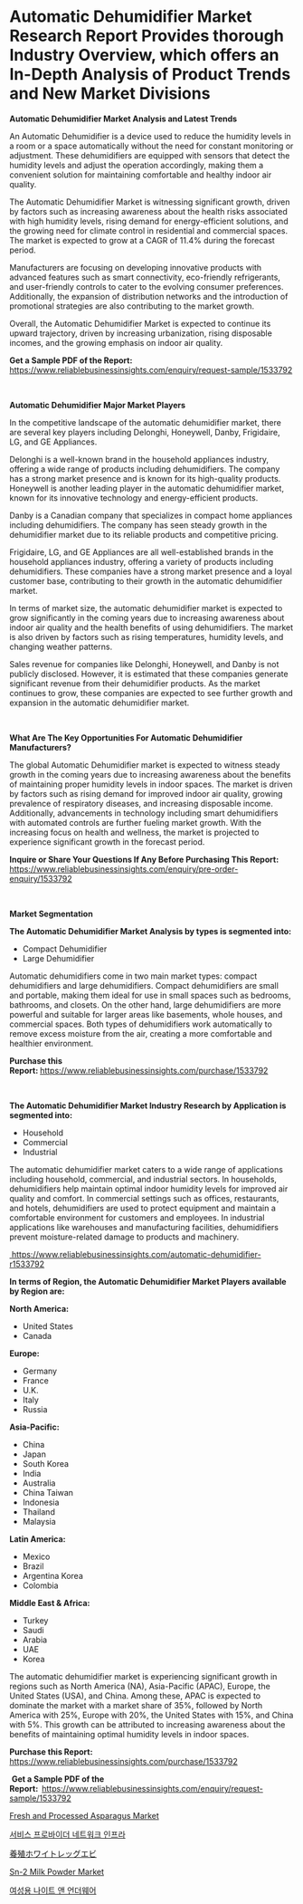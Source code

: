 <p><h1>Automatic Dehumidifier Market Research Report Provides thorough Industry Overview, which offers an In-Depth Analysis of Product Trends and New Market Divisions</h1></p><p><strong>Automatic Dehumidifier Market Analysis and Latest Trends</strong></p>
<p><p>An Automatic Dehumidifier is a device used to reduce the humidity levels in a room or a space automatically without the need for constant monitoring or adjustment. These dehumidifiers are equipped with sensors that detect the humidity levels and adjust the operation accordingly, making them a convenient solution for maintaining comfortable and healthy indoor air quality.</p><p>The Automatic Dehumidifier Market is witnessing significant growth, driven by factors such as increasing awareness about the health risks associated with high humidity levels, rising demand for energy-efficient solutions, and the growing need for climate control in residential and commercial spaces. The market is expected to grow at a CAGR of 11.4% during the forecast period.</p><p>Manufacturers are focusing on developing innovative products with advanced features such as smart connectivity, eco-friendly refrigerants, and user-friendly controls to cater to the evolving consumer preferences. Additionally, the expansion of distribution networks and the introduction of promotional strategies are also contributing to the market growth.</p><p>Overall, the Automatic Dehumidifier Market is expected to continue its upward trajectory, driven by increasing urbanization, rising disposable incomes, and the growing emphasis on indoor air quality.</p></p>
<p><strong>Get a Sample PDF of the Report:&nbsp;</strong> <a href="https://www.reliablebusinessinsights.com/enquiry/request-sample/1533792">https://www.reliablebusinessinsights.com/enquiry/request-sample/1533792</a></p>
<p>&nbsp;</p>
<p><strong>Automatic Dehumidifier Major Market Players</strong></p>
<p><p>In the competitive landscape of the automatic dehumidifier market, there are several key players including Delonghi, Honeywell, Danby, Frigidaire, LG, and GE Appliances. </p><p>Delonghi is a well-known brand in the household appliances industry, offering a wide range of products including dehumidifiers. The company has a strong market presence and is known for its high-quality products. Honeywell is another leading player in the automatic dehumidifier market, known for its innovative technology and energy-efficient products. </p><p>Danby is a Canadian company that specializes in compact home appliances including dehumidifiers. The company has seen steady growth in the dehumidifier market due to its reliable products and competitive pricing. </p><p>Frigidaire, LG, and GE Appliances are all well-established brands in the household appliances industry, offering a variety of products including dehumidifiers. These companies have a strong market presence and a loyal customer base, contributing to their growth in the automatic dehumidifier market. </p><p>In terms of market size, the automatic dehumidifier market is expected to grow significantly in the coming years due to increasing awareness about indoor air quality and the health benefits of using dehumidifiers. The market is also driven by factors such as rising temperatures, humidity levels, and changing weather patterns.</p><p>Sales revenue for companies like Delonghi, Honeywell, and Danby is not publicly disclosed. However, it is estimated that these companies generate significant revenue from their dehumidifier products. As the market continues to grow, these companies are expected to see further growth and expansion in the automatic dehumidifier market.</p></p>
<p>&nbsp;</p>
<p><strong>What Are The Key Opportunities For Automatic Dehumidifier Manufacturers?</strong></p>
<p><p>The global Automatic Dehumidifier market is expected to witness steady growth in the coming years due to increasing awareness about the benefits of maintaining proper humidity levels in indoor spaces. The market is driven by factors such as rising demand for improved indoor air quality, growing prevalence of respiratory diseases, and increasing disposable income. Additionally, advancements in technology including smart dehumidifiers with automated controls are further fueling market growth. With the increasing focus on health and wellness, the market is projected to experience significant growth in the forecast period.</p></p>
<p><strong>Inquire or Share Your Questions If Any Before Purchasing This Report:</strong> <a href="https://www.reliablebusinessinsights.com/enquiry/pre-order-enquiry/1533792">https://www.reliablebusinessinsights.com/enquiry/pre-order-enquiry/1533792</a></p>
<p>&nbsp;</p>
<p><strong>Market Segmentation</strong></p>
<p><strong>The Automatic Dehumidifier Market Analysis by types is segmented into:</strong></p>
<p><ul><li>Compact Dehumidifier</li><li>Large Dehumidifier</li></ul></p>
<p><p>Automatic dehumidifiers come in two main market types: compact dehumidifiers and large dehumidifiers. Compact dehumidifiers are small and portable, making them ideal for use in small spaces such as bedrooms, bathrooms, and closets. On the other hand, large dehumidifiers are more powerful and suitable for larger areas like basements, whole houses, and commercial spaces. Both types of dehumidifiers work automatically to remove excess moisture from the air, creating a more comfortable and healthier environment.</p></p>
<p><strong>Purchase this Report:&nbsp;</strong><a href="https://www.reliablebusinessinsights.com/purchase/1533792">https://www.reliablebusinessinsights.com/purchase/1533792</a></p>
<p>&nbsp;</p>
<p><strong>The Automatic Dehumidifier Market Industry Research by Application is segmented into:</strong></p>
<p><ul><li>Household</li><li>Commercial</li><li>Industrial</li></ul></p>
<p><p>The automatic dehumidifier market caters to a wide range of applications including household, commercial, and industrial sectors. In households, dehumidifiers help maintain optimal indoor humidity levels for improved air quality and comfort. In commercial settings such as offices, restaurants, and hotels, dehumidifiers are used to protect equipment and maintain a comfortable environment for customers and employees. In industrial applications like warehouses and manufacturing facilities, dehumidifiers prevent moisture-related damage to products and machinery.</p></p>
<p><a href="https://www.reliablebusinessinsights.com/automatic-dehumidifier-r1533792">&nbsp;https://www.reliablebusinessinsights.com/automatic-dehumidifier-r1533792</a></p>
<p><strong>In terms of Region, the Automatic Dehumidifier Market Players available by Region are:</strong></p>
<p>
    <p> <strong> North America: </strong>
        <ul>
            <li>United States</li>
            <li>Canada</li>
        </ul>
        </p> 
    <p> <strong> Europe: </strong>
        <ul>
            <li>Germany</li>
            <li>France</li>
            <li>U.K.</li>
            <li>Italy</li>
            <li>Russia</li>
        </ul>
        </p> 
    <p> <strong> Asia-Pacific: </strong>
        <ul>
            <li>China</li>
            <li>Japan</li>
            <li>South Korea</li>
            <li>India</li>
            <li>Australia</li>
            <li>China Taiwan</li>
            <li>Indonesia</li>
            <li>Thailand</li>
            <li>Malaysia</li>
        </ul>
        </p> 
    <p> <strong> Latin America: </strong>
        <ul>
            <li>Mexico</li>
            <li>Brazil</li>
            <li>Argentina Korea</li>
            <li>Colombia</li>
        </ul>
        </p> 
    <p> <strong> Middle East & Africa: </strong>
        <ul>
            <li>Turkey</li>
            <li>Saudi</li>
            <li>Arabia</li>
            <li>UAE</li>
            <li>Korea</li>
        </ul>
    </p>
    </p>
<p><p>The automatic dehumidifier market is experiencing significant growth in regions such as North America (NA), Asia-Pacific (APAC), Europe, the United States (USA), and China. Among these, APAC is expected to dominate the market with a market share of 35%, followed by North America with 25%, Europe with 20%, the United States with 15%, and China with 5%. This growth can be attributed to increasing awareness about the benefits of maintaining optimal humidity levels in indoor spaces.</p></p>
<p><strong>Purchase this Report: </strong><a href="https://www.reliablebusinessinsights.com/purchase/1533792">https://www.reliablebusinessinsights.com/purchase/1533792</a></p>
<p>&nbsp;<strong>Get a Sample PDF of the Report:&nbsp;&nbsp;</strong><a href="https://www.reliablebusinessinsights.com/enquiry/request-sample/1533792">https://www.reliablebusinessinsights.com/enquiry/request-sample/1533792</a></p>
<p><strong></strong></p>
<p><p><a href="https://github.com/derrinmiltonellis35gcl/Market-Research-Report-List-3/blob/main/fresh-and-processed-asparagus-market.md">Fresh and Processed Asparagus Market</a></p><p><a href="https://github.com/Skyleitney456456/Market-Research-Report-List-2/blob/main/2778941165013.md">서비스 프로바이더 네트워크 인프라</a></p><p><a href="https://github.com/LuzHills1972/Market-Research-Report-List-1/blob/main/2093485154394.md">養殖ホワイトレッグエビ</a></p><p><a href="https://github.com/Chiragrp22/Market-Research-Report-List-5/blob/main/sn-2-milk-powder-market.md">Sn-2 Milk Powder Market</a></p><p><a href="https://github.com/vs10l4sfg5c/Market-Research-Report-List-2/blob/main/3504945165012.md">여성용 나이트 앤 언더웨어</a></p></p>